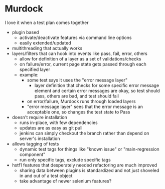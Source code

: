 Murdock
=======

I love it when a test plan comes together


- plugin based
    - activate/deactivate features via command line options
    - easily extended/updated
- multithreading that actually works
- layers/filters that can hook into events like pass, fail, error, others
    - allow for definition of a layer as a set of validations/checks
    - on failure/error, current page state gets passed through each specified layer
    - example: 
        - some test says it uses the "error message layer"
            - layer definition that checks for some specific error message element and certain error messages are okay, so test should pass, others are bad, and test should fail
        - on error/failure, Murdock runs through loaded layers
        - "error message layer" sees that the error message is an acceptable one, so changes the test state to Pass
- doesn't require installation
    - runs in-place, with few dependencies
    - updates are as easy as git pull
    - jenkins can simply checkout the branch rather than depend on server's installation
- allows tagging of tests
    - dynamic test tags for things like "known issue" or "main-regression component"
    - run only specific tags, exclude specific tags
- hstf1 features that desperately needed refactoring are much improved
    - sharing data between plugins is standardized and not just shoveled in and out of a test object
    - take advantage of newer selenium features? 